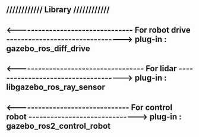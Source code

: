 //////////// Library ////////////
---------------------------------

<-------------------------------- For robot drive -------------------------------->
                                 plug-in : gazebo_ros_diff_drive
---------------------------------------------------------------------------------------------------

<----------------------------------- For lidar ------------------------------------>
                                plug-in : libgazebo_ros_ray_sensor
--------------------------------------------------------------------------------------------------

<------------------------------- For control robot ------------------------------>
                                plug-in : gazebo_ros2_control_robot
---------------------------------------------------------------------------------------------------
